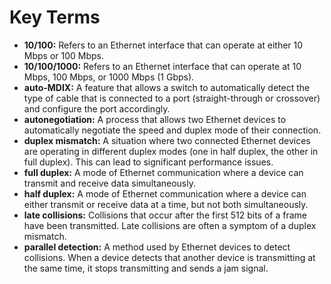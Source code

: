 # Key Terms

*   **10/100:** Refers to an Ethernet interface that can operate at either 10 Mbps or 100 Mbps.
*   **10/100/1000:** Refers to an Ethernet interface that can operate at 10 Mbps, 100 Mbps, or 1000 Mbps (1 Gbps).
*   **auto-MDIX:** A feature that allows a switch to automatically detect the type of cable that is connected to a port (straight-through or crossover) and configure the port accordingly.
*   **autonegotiation:** A process that allows two Ethernet devices to automatically negotiate the speed and duplex mode of their connection.
*   **duplex mismatch:** A situation where two connected Ethernet devices are operating in different duplex modes (one in half duplex, the other in full duplex). This can lead to significant performance issues.
*   **full duplex:** A mode of Ethernet communication where a device can transmit and receive data simultaneously.
*   **half duplex:** A mode of Ethernet communication where a device can either transmit or receive data at a time, but not both simultaneously.
*   **late collisions:** Collisions that occur after the first 512 bits of a frame have been transmitted. Late collisions are often a symptom of a duplex mismatch.
*   **parallel detection:** A method used by Ethernet devices to detect collisions. When a device detects that another device is transmitting at the same time, it stops transmitting and sends a jam signal.